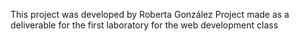This project was developed by Roberta González
Project made as a deliverable for the first laboratory for the web development class